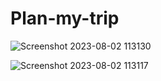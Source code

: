 # Plan-my-trip


![Screenshot 2023-08-02 113130](https://github.com/thepravin/Plan-my-trip/assets/114281988/3d68db67-4a2a-4bac-8baa-601390de7cf8)


![Screenshot 2023-08-02 113117](https://github.com/thepravin/Plan-my-trip/assets/114281988/8d307e68-f26a-4639-a756-6ac78eb2d753)



